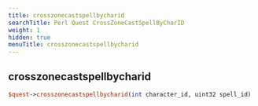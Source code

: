 ```yaml
---
title: crosszonecastspellbycharid
searchTitle: Perl Quest CrossZoneCastSpellByCharID
weight: 1
hidden: true
menuTitle: crosszonecastspellbycharid
---
```

## crosszonecastspellbycharid
```perl
$quest->crosszonecastspellbycharid(int character_id, uint32 spell_id)
```